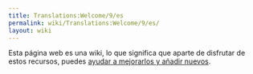 ```yaml
---
title: Translations:Welcome/9/es
permalink: wiki/Translations:Welcome/9/es/
layout: wiki
---
```


Esta página web es una wiki, lo que significa que aparte de disfrutar de
estos recursos, puedes [ayudar a mejorarlos y añadir
nuevos](/wiki/Help:How_to_contribute "wikilink").
